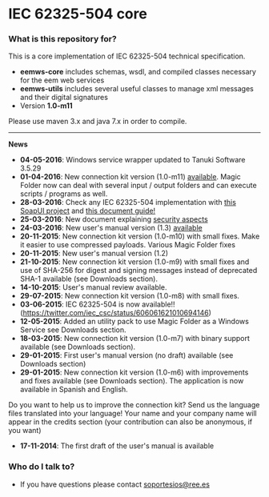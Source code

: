 # IEC 62325-504 core #


### What is this repository for? ###

This is a core implementation of IEC 62325-504 technical specification.

* **eemws-core** includes schemas, wsdl, and compiled classes necessary for the eem web services
* **eemws-utils** includes several useful classes to manage xml messages and their digital signatures
* Version **1.0-m11**

Please use maven 3.x and java 7.x in order to compile.

----

**News**

* **04-05-2016**: Windows service wrapper updated to Tanuki Software 3.5.29
* **01-04-2016**: New connection kit version (1.0-m11) [available](https://bitbucket.org/smree/eemws-core/downloads/eemws-kit-1.0-m11.jar). Magic Folder now can deal with several input / output folders and can execute scripts / programs as well.
* **28-03-2016**: Check any IEC 62325-504 implementation with [this SoapUI project](https://bitbucket.org/smree/eemws-core/downloads/IEC-62535-504-soapui-project.xml) and [this document guide!](https://bitbucket.org/smree/eemws-core/downloads/IEC%2062325-504%20Test%20Cases.pdf)
* **25-03-2016**: New document explaining [security aspects](https://bitbucket.org/smree/eemws-core/downloads/Understanding%20security%20in%20communications%20with%20IEC%2062325-504.pdf)
* **24-03-2016**: New user's manual version (1.3) [available](https://bitbucket.org/smree/eemws-core/downloads/Connection%20Kit%20User's%20manual%20v.1.3.pdf)
* **20-11-2015**: New connection kit version (1.0-m10) with small fixes. Make it easier to use compressed payloads. Various Magic Folder fixes
* **20-11-2015**: New user's manual version (1.2)
* **21-10-2015**: New connection kit version (1.0-m9) with small fixes and use of SHA-256 for digest and signing messages instead of deprecated SHA-1 available (see Downloads section).
* **14-10-2015**: User's manual review available.
* **29-07-2015**: New connection kit version (1.0-m8) with small fixes.
* **03-06-2015**: IEC 62325-504 is now available!! (https://twitter.com/iec_csc/status/606061621010694146)
* **12-05-2015**: Added an utility pack to use Magic Folder as a Windows Service see Downloads section.
* **18-03-2015**: New connection kit version (1.0-m7) with binary support available (see Downloads section).
* **29-01-2015**: First user's manual version (no draft) available (see Downloads section)
* **29-01-2015**: New connection kit version (1.0-m6) with improvements and fixes available (see Downloads section). The application is now available in Spanish and English. 

Do you want to help us to improve the connection kit?
Send us the language files translated into your language! Your name and your company name will appear in the credits section (your contribution can also be anonymous, if you want)


* **17-11-2014**: The first draft of the user's manual is available

### Who do I talk to? ###

* If you have questions please contact soportesios@ree.es